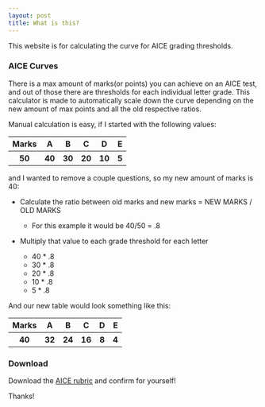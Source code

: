 ```yaml
---
layout: post
title: What is this?
---
```


This website is for calculating the curve for AICE grading thresholds. 

### AICE Curves

There is a max amount of marks(or points) you can achieve on an AICE test, and out of those there are thresholds for each individual letter grade. This calculator is made to automatically scale down the curve depending on the new amount of max points and all the old respective ratios.

Manual calculation is easy, if I started with the following values:

<table>
  <tr>
    <th>Marks</th>
    <th>A</th>
    <th>B</th>
    <th>C</th>
    <th>D</th>
    <th>E</th>
  </tr>
  <tr>
    <th>50</th>
    <th>40</th>
    <th>30</th>
    <th>20</th>
    <th>10</th>
    <th>5</th>
  </tr>
</table>

and I wanted to remove a couple questions, so my new amount of marks is 40:

* Calculate the ratio between old marks and new marks = NEW MARKS / OLD MARKS
  * For this example it would be 40/50 = .8

* Multiply that value to each grade threshold for each letter
  * 40 * .8
  * 30 * .8
  * 20 * .8
  * 10 * .8
  * 5 * .8

And our new table would look something like this:
<table>
  <tr>
    <th>Marks</th>
    <th>A</th>
    <th>B</th>
    <th>C</th>
    <th>D</th>
    <th>E</th>
  </tr>
  <tr>
    <th>40</th>
    <th>32</th>
    <th>24</th>
    <th>16</th>
    <th>8</th>
    <th>4</th>
  </tr>
</table>

### Download

Download the <a href="https://github.com/poole/lanyon">AICE rubric</a> and confirm for yourself!

Thanks!
